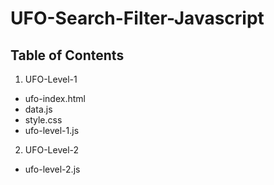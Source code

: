 # UFO-Search-Filter-Javascript

## Table of Contents

1. UFO-Level-1
*  ufo-index.html
*  data.js
*  style.css
*  ufo-level-1.js

2. UFO-Level-2
*  ufo-level-2.js
